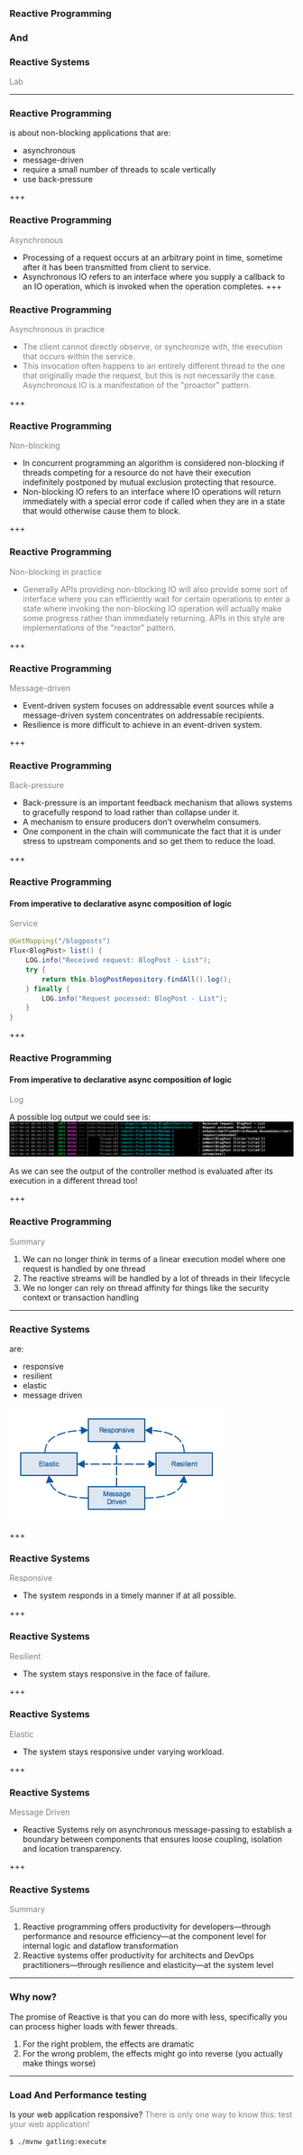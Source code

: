 ### Reactive Programming
### And
### Reactive Systems

<span style="color:gray">Lab</span>

---

### Reactive Programming

is about non-blocking applications that are:

  - asynchronous
  - message-driven
  - require a small number of threads to scale vertically
  - use back-pressure

+++

### Reactive Programming

<span style="color:gray">Asynchronous</span>

  - Processing of a request occurs at an arbitrary point in time, sometime after it has been transmitted from client to service. 
  - Asynchronous IO refers to an interface where you supply a callback to an IO operation, which is invoked when the operation completes.
+++

### Reactive Programming

<span style="color:gray">Asynchronous in practice</span>

  - <span style="color:gray">The client cannot directly observe, or synchronize with, the execution that occurs within the service.</span>
  - <span style="color:gray">This invocation often happens to an entirely different thread to the one that originally made the request, but this is not necessarily the case. Asynchronous IO is a manifestation of the "proactor" pattern.</span>

+++

### Reactive Programming

<span style="color:gray">Non-blocking</span>

  - In concurrent programming an algorithm is considered non-blocking if threads competing for a resource do not have their execution indefinitely postponed by mutual exclusion protecting that resource.
  - Non-blocking IO refers to an interface where IO operations will return immediately with a special error code if called when they are in a state that would otherwise cause them to block.

+++

### Reactive Programming

<span style="color:gray">Non-blocking in practice</span>

  - <span style="color:gray">Generally APIs providing non-blocking IO will also provide some sort of interface where you can efficiently wait for certain operations to enter a state where invoking the non-blocking IO operation will actually make some progress rather than immediately returning. APIs in this style are implementations of the "reactor" pattern.</span>

+++

### Reactive Programming

<span style="color:gray">Message-driven</span>

  - Event-driven system focuses on addressable event sources while a message-driven system concentrates on addressable recipients.
  - Resilience is more difficult to achieve in an event-driven system.

+++

### Reactive Programming

<span style="color:gray">Back-pressure</span>

  - Back-pressure is an important feedback mechanism that allows systems to gracefully respond to load rather than collapse under it.
  - A mechanism to ensure producers don’t overwhelm consumers.
  - One component in the chain will communicate the fact that it is under stress to upstream components and so get them to reduce the load.

+++

### Reactive Programming
#### From imperative to declarative async composition of logic

<span style="color:gray">Service</span>

```java
@GetMapping("/blogposts")
Flux<BlogPost> list() {
	LOG.info("Received request: BlogPost - List");
	try {
		return this.blogPostRepository.findAll().log();
	} finally {
		LOG.info("Request pocessed: BlogPost - List");
	}
}
```

+++

### Reactive Programming
#### From imperative to declarative async composition of logic

<span style="color:gray">Log</span>

A possible log output we could see is:
![Log - Reactive](assets/logs-reactive.png?raw=true)

As we can see the output of the controller method is evaluated after its execution in a different thread too!

+++

### Reactive Programming

<span style="color:gray">Summary</span>

<ol>
	<li class="fragment" data-fragment-index="1">We can no longer think in terms of a linear execution model where one request is handled by one thread</li>
	<li class="fragment" data-fragment-index="2">The reactive streams will be handled by a lot of threads in their lifecycle</li>
	<li class="fragment" data-fragment-index="3">We no longer can rely on thread affinity for things like the security context or transaction handling</li>
</ol>

---

### Reactive Systems

are:

  - responsive
  - resilient
  - elastic
  - message driven
  
![Reactive Traits](assets/reactive-traits.png?raw=true)

+++

### Reactive Systems

<span style="color:gray">Responsive</span>

  - The system responds in a timely manner if at all possible.

+++

### Reactive Systems

<span style="color:gray">Resilient</span>

  - The system stays responsive in the face of failure.

+++

### Reactive Systems
 
<span style="color:gray">Elastic</span>

  - The system stays responsive under varying workload.

+++

### Reactive Systems

<span style="color:gray">Message Driven</span>

  - Reactive Systems rely on asynchronous message-passing to establish a boundary between components that ensures loose coupling, isolation and location transparency.

+++

### Reactive Systems

<span style="color:gray">Summary</span>

<ol>
	<li class="fragment" data-fragment-index="1">Reactive programming offers productivity for developers—through performance and resource efficiency—at the component level for internal logic and dataflow transformation</li>
	<li class="fragment" data-fragment-index="2">Reactive systems offer productivity for architects and DevOps practitioners—through resilience and elasticity—at the system level</li>
</ol>

---

### Why now?

The promise of Reactive is that you can do more with less, specifically you can process higher loads with fewer threads. 

<ol>
	<li class="fragment" data-fragment-index="1">For the right problem, the effects are dramatic</li>
	<li class="fragment" data-fragment-index="2">For the wrong problem, the effects might go into reverse (you actually make things worse)</li>
</ol>

---

### Load And Performance testing

Is your web application responsive? <span style="color:gray">There is only one way to know this: test your web application!</span>

```bash
$ ./mvnw gatling:execute
```




